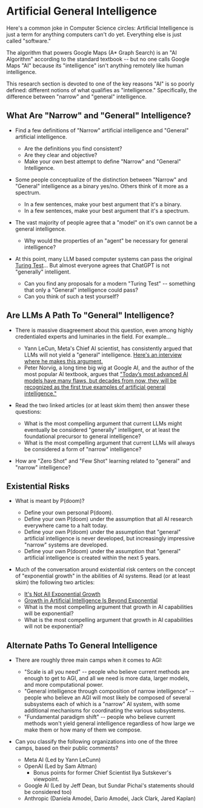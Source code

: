 # Artificial General Intelligence

Here's a common joke in Computer Science circles: Artificial Intelligence is just a term for anything computers can't do yet. Everything else is just called "software." 

The algorithm that powers Google Maps (A* Graph Search) is an "AI Algorithm" according to the standard textbook -- but no one calls Google Maps "AI" because its "intelligence" isn't anything remotely like human intelligence. 

This research section is devoted to one of the key reasons "AI" is so poorly defined: different notions of what qualifies as "intelligence." Specifically, the difference between "narrow" and "general" intelligence.


## What Are "Narrow" and "General" Intelligence?

* Find a few definitions of "Narrow" artificial intelligence and "General" artificial intelligence.
    * Are the definitions you find consistent?
    * Are they clear and objective?
    * Make your own best attempt to define "Narrow" and "General" Intelligence.

* Some people conceptualize of the distinction between "Narrow" and "General" intelligence as a binary yes/no. Others think of it more as a spectrum.
    * In a few sentences, make your best argument that it's a binary.
    * In a few sentences, make your best argument that it's a spectrum.

* The vast majority of people agree that a "model" on it's own cannot be a general intelligence.
    * Why would the properties of an "agent" be necessary for general intelligence?

* At this point, many LLM based computer systems can pass the original [Turing Test](https://en.wikipedia.org/wiki/Turing_test)... But almost everyone agrees that ChatGPT is not "generally" intelligent. 
    * Can you find any proposals for a modern "Turing Test" -- something that only a "General" intelligence could pass?
    * Can you think of such a test yourself?


## Are LLMs A Path To "General" Intelligence?

* There is massive disagreement about this question, even among highly credentialed experts and luminaries in the field. For example...
    * Yann LeCun, Meta's Chief AI scientist, has consistently argued that LLMs will not yield a "general" intelligence. [Here's an interview where he makes this argument.](https://time.com/6694432/yann-lecun-meta-ai-interview/)
    * Peter Norvig, a long time big wig at Google AI, and the author of the most popular AI textbook, argues that ["Today’s most advanced AI models have many flaws, but decades from now, they will be recognized as the first true examples of artificial general intelligence."](https://www.noemamag.com/artificial-general-intelligence-is-already-here/) 

* Read the two linked articles (or at least skim them) then answer these questions:
    * What is the most compelling argument that current LLMs might eventually be considered "generally" intelligent, or at least the foundational precursor to general intelligence?
    * What is the most compelling argument that current LLMs will always be considered a form of "narrow" intelligence?


* How are "Zero Shot" and "Few Shot" learning related to "general" and "narrow" intelligence?


## Existential Risks

* What is meant by P(doom)?
    * Define your own personal P(doom).
    * Define your own P(doom) under the assumption that all AI research everywhere came to a halt today.  
    * Define your own P(doom) under the assumption that "general" artificial intelligence is never developed, but increasingly impressive "narrow" systems are developed.
    * Define your own P(doom) under the assumption that "general" artificial intelligence is created within the next 5 years. 

* Much of the conversation around existential risk centers on the concept of "exponential growth" in the abilities of AI systems. Read (or at least skim) the following two articles:
    * [It's Not All Exponential Growth](https://blog.tebs-lab.com/p/not-exponential-growth)
    * [Growth in Artificial Intelligence Is Beyond Exponential](https://www.legacyresearch.com/the-daily-cut/growth-in-artificial-intelligence-is-beyond-exponential/)
    * What is the most compelling argument that growth in AI capabilities will be exponential?
    * What is the most compelling argument that growth in AI capabilities will not be exponential?

## Alternate Paths To General Intelligence

* There are roughly three main camps when it comes to AGI:
    * "Scale is all you need" -- people who believe current methods are enough to get to AGI, and all we need is more data, larger models, and more computational power. 
    * "General intelligence through composition of narrow intelligence" -- people who believe an AGI will most likely be composed of several subsystems each of which is a "narrow" AI system, with some additional mechanisms for coordinating the various subsystems. 
    * "Fundamental paradigm shift" -- people who believe current methods won't yield general intelligence regardless of how large we make them or how many of them we compose. 

* Can you classify the following organizations into one of the three camps, based on their public comments?
    * Meta AI (Led by Yann LeCunn)
    * OpenAI (Led by Sam Altman)
        * Bonus points for former Chief Scientist Ilya Sutskever's viewpoint.
    * Google AI (Led by Jeff Dean, but Sundar Pichai's statements should be considered too)
    * Anthropic (Daniela Amodei, Dario Amodei, Jack Clark, Jared Kaplan)